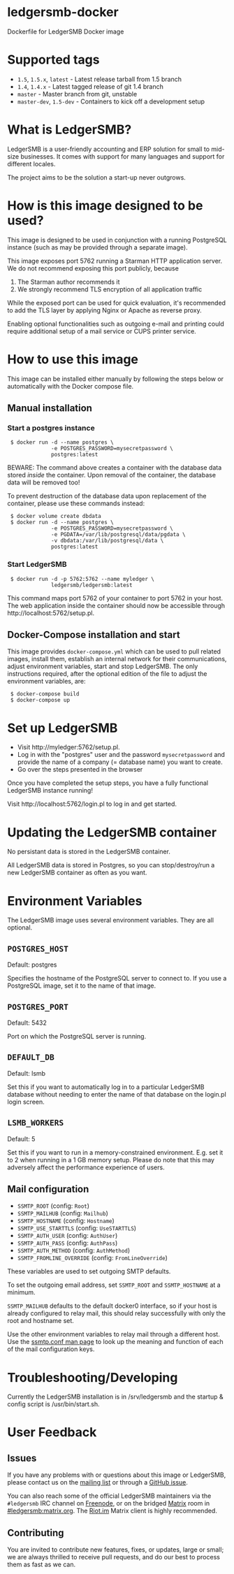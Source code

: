 # ledgersmb-docker
Dockerfile for LedgerSMB Docker image

# Supported tags

- `1.5`, `1.5.x`, `latest` - Latest release tarball from 1.5 branch
- `1.4`, `1.4.x` - Latest tagged release of git 1.4 branch
- `master` - Master branch from git, unstable
- `master-dev`, `1.5-dev` - Containers to kick off a development setup


# What is LedgerSMB?

LedgerSMB is a user-friendly accounting and ERP solution for small to
mid-size businesses. It comes with support for many languages and support
for different locales.

The project aims to be the solution a start-up never outgrows.


# How is this image designed to be used?

This image is designed to be used in conjunction with a running PostgreSQL
instance (such as may be provided through a separate image).

This image exposes port 5762 running a Starman HTTP application server. We
do not recommend exposing this port publicly, because

1. The Starman author recommends it
2. We strongly recommend TLS encryption of all application traffic

While the exposed port can be used for quick evaluation, it's recommended
to add the TLS layer by applying Nginx or Apache as reverse proxy.

Enabling optional functionalities such as outgoing e-mail and printing
could require additional setup of a mail service or CUPS printer service.

# How to use this image

This image can be installed either manually by following the steps below or
automatically with the Docker compose file.

## Manual installation

### Start a postgres instance

```plain
 $ docker run -d --name postgres \
              -e POSTGRES_PASSWORD=mysecretpassword \
              postgres:latest
```

BEWARE: The command above creates a container with the database data stored
*inside* the container. Upon removal of the container, the database data will
be removed too!

To prevent destruction of the database data upon replacement of the container,
please use these commands instead:

```plain
 $ docker volume create dbdata
 $ docker run -d --name postgres \
              -e POSTGRES_PASSWORD=mysecretpassword \
              -e PGDATA=/var/lib/postgresql/data/pgdata \
              -v dbdata:/var/lib/postgresql/data \
              postgres:latest
```

### Start LedgerSMB

```plain
 $ docker run -d -p 5762:5762 --name myledger \
              ledgersmb/ledgersmb:latest
```

This command maps port 5762 of your container to port 5762 in your host. The
web application inside the container should now be accessible through
http://localhost:5762/setup.pl.

## Docker-Compose installation and start

This image provides `docker-compose.yml` which can be used to pull related
images, install them, establish an internal network for their communications,
adjust environment variables, start and stop LedgerSMB. The only instructions
required, after the optional edition of the file to adjust the environment
variables, are:

```plain
 $ docker-compose build
 $ docker-compose up
```


# Set up LedgerSMB

 * Visit http://myledger:5762/setup.pl.
 * Log in with the "postgres" user and the password `mysecretpassword`
   and provide the name of a company (= database name) you want to create.
 * Go over the steps presented in the browser

Once you have completed the setup steps, you have a fully functional
LedgerSMB instance running!

Visit http://localhost:5762/login.pl to log in and get started.

# Updating the LedgerSMB container

No persistant data is stored in the LedgerSMB container.

All LedgerSMB data is stored in Postgres, so you can stop/destroy/run a
new LedgerSMB container as often as you want.

# Environment Variables

The LedgerSMB image uses several environment variables. They are all optional.


## `POSTGRES_HOST`

Default: postgres

Specifies the hostname of the PostgreSQL server to connect to. If you use
a PostgreSQL image, set it to the name of that image.

## `POSTGRES_PORT`

Default: 5432

Port on which the PostgreSQL server is running.

## `DEFAULT_DB`

Default: lsmb

Set this if you want to automatically log in to a particular LedgerSMB database
without needing to enter the name of that database on the login.pl login screen.

## `LSMB_WORKERS`

Default: 5

Set this if you want to run in a memory-constrained environment. E.g. set it to
2 when running in a 1 GB memory setup. Please do note that this may adversely
affect the performance experience of users.

## Mail configuration

* `SSMTP_ROOT` (config: `Root`)
* `SSMTP_MAILHUB` (config: `Mailhub`)
* `SSMTP_HOSTNAME` (config: `Hostname`)
* `SSMTP_USE_STARTTLS` (config: `UseSTARTTLS`)
* `SSMTP_AUTH_USER` (config: `AuthUser`)
* `SSMTP_AUTH_PASS` (config: `AuthPass`)
* `SSMTP_AUTH_METHOD` (config: `AuthMethod`)
* `SSMTP_FROMLINE_OVERRIDE` (config: `FromLineOverride`)

These variables are used to set outgoing SMTP defaults.

To set the outgoing email address, set `SSMTP_ROOT` and `SSMTP_HOSTNAME` at
a minimum.

`SSMTP_MAILHUB` defaults to the default docker0 interface, so if your host is
already configured to relay mail, this should relay successfully with only
the root and hostname set.

Use the other environment variables to relay mail through a different host.
Use the [ssmtp.conf man
page](https://www.systutorials.com/docs/linux/man/5-ssmtp.conf/) to look up
the meaning and function of each of the mail configuration keys.

# Troubleshooting/Developing

Currently the LedgerSMB installation is in /srv/ledgersmb
and the startup & config script is /usr/bin/start.sh.


# User Feedback

## Issues

If you have any problems with or questions about this image or LedgerSMB, please contact us on the [mailing list](http://ledgersmb.org/topic/support/mailing-lists-rss-and-nntp-feeds) or through a [GitHub issue](https://github.com/ledgersmb/ledgersmb-docker/issues).

You can also reach some of the official LedgerSMB maintainers via the `#ledgersmb` IRC channel on [Freenode](https://freenode.net), or on the bridged [Matrix](https://matrix.org) room in [#ledgersmb:matrix.org](https://matrix.to/#/#ledgersmb:matrix.org). The [Riot.im](https://riot.im/app/#/room/#ledgersmb:matrix.org) Matrix client is highly recommended.


## Contributing

You are invited to contribute new features, fixes, or updates, large or small; we are always thrilled to receive pull requests, and do our best to process them as fast as we can.
